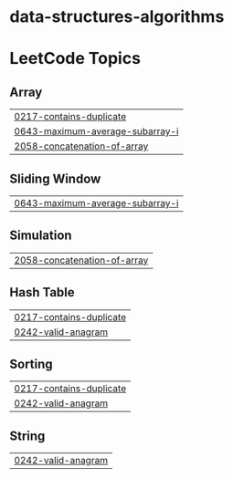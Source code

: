 # data-structures-algorithms
<!---LeetCode Topics Start-->
# LeetCode Topics
## Array
|  |
| ------- |
| [0217-contains-duplicate](https://github.com/agarwalprashasti/data-structures-algorithms/tree/master/0217-contains-duplicate) |
| [0643-maximum-average-subarray-i](https://github.com/agarwalprashasti/data-structures-algorithms/tree/master/0643-maximum-average-subarray-i) |
| [2058-concatenation-of-array](https://github.com/agarwalprashasti/data-structures-algorithms/tree/master/2058-concatenation-of-array) |
## Sliding Window
|  |
| ------- |
| [0643-maximum-average-subarray-i](https://github.com/agarwalprashasti/data-structures-algorithms/tree/master/0643-maximum-average-subarray-i) |
## Simulation
|  |
| ------- |
| [2058-concatenation-of-array](https://github.com/agarwalprashasti/data-structures-algorithms/tree/master/2058-concatenation-of-array) |
## Hash Table
|  |
| ------- |
| [0217-contains-duplicate](https://github.com/agarwalprashasti/data-structures-algorithms/tree/master/0217-contains-duplicate) |
| [0242-valid-anagram](https://github.com/agarwalprashasti/data-structures-algorithms/tree/master/0242-valid-anagram) |
## Sorting
|  |
| ------- |
| [0217-contains-duplicate](https://github.com/agarwalprashasti/data-structures-algorithms/tree/master/0217-contains-duplicate) |
| [0242-valid-anagram](https://github.com/agarwalprashasti/data-structures-algorithms/tree/master/0242-valid-anagram) |
## String
|  |
| ------- |
| [0242-valid-anagram](https://github.com/agarwalprashasti/data-structures-algorithms/tree/master/0242-valid-anagram) |
<!---LeetCode Topics End-->